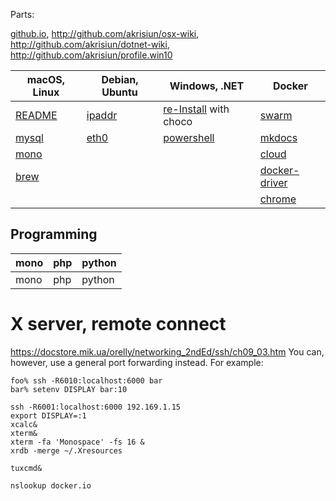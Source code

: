 Parts:

[github.io](http://akrisiun.github.io/), <http://github.com/akrisiun/osx-wiki>,  
<http://github.com/akrisiun/dotnet-wiki>,  <http://github.com/akrisiun/profile.win10>  

macOS, Linux        | Debian, Ubuntu | Windows, .NET                            | Docker
------------------- | -------------- | ---------------------------------------- | ------------------------
[README](README.md) | [ipaddr](debian/ipaddr.md) | [re-Install](windows/README) with choco  | [swarm](docker/swarm.md)
[mysql](mysql.md)   | [eth0](debian/eth0.md)     | [powershell](windows/powershell)         | [mkdocs](docker/mkdocs.md)
[mono](mono.md)     |                            |                                          | [cloud](docker/dockercloud.md)
[brew](osx/brew.md) |                            |                                          | [docker-driver](docker/docker-driver.md)
                    |                            |                                          | [chrome](docker/chrome.md)

## Programming

mono        | php  | python
----------- | ---- | -------
mono        | php  | python

# X server, remote connect 

https://docstore.mik.ua/orelly/networking_2ndEd/ssh/ch09_03.htm
You can, however, use a general port forwarding instead. For example:

```
foo% ssh -R6010:localhost:6000 bar
bar% setenv DISPLAY bar:10

ssh -R6001:localhost:6000 192.169.1.15
export DISPLAY=:1
xcalc&
xterm&
xterm -fa 'Monospace' -fs 16 &
xrdb -merge ~/.Xresources

tuxcmd&

nslookup docker.io
```
